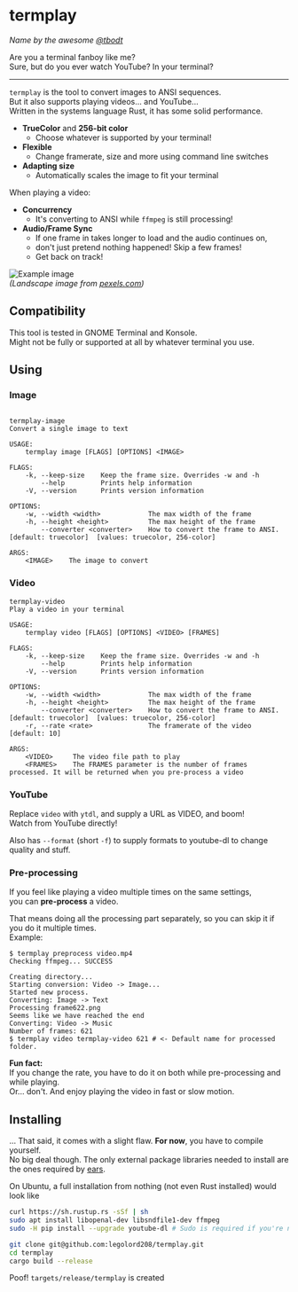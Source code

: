 # termplay
*Name by the awesome [@tbodt](https://github.com/tbodt)*

Are you a terminal fanboy like me?  
Sure, but do you ever watch YouTube? In your terminal?

----------------------------------------------------

`termplay` is the tool to convert images to ANSI sequences.  
But it also supports playing videos... and YouTube...  
Written in the systems language Rust, it has some solid performance.

 - **TrueColor** and **256-bit color**
   - Choose whatever is supported by your terminal!
 - **Flexible**
   - Change framerate, size and more using command line switches
 - **Adapting size**
   - Automatically scales the image to fit your terminal

When playing a video:  
 - **Concurrency**
   - It's converting to ANSI while `ffmpeg` is still processing!
 - **Audio/Frame Sync**
   - If one frame in takes longer to load and the audio continues on,
   - don't just pretend nothing happened! Skip a few frames!
   - Get back on track!

![Example image](http://i.imgur.com/dKzlbg0.png)  
*(Landscape image from [pexels.com](https://www.pexels.com/photo/snow-capped-mountains-under-blue-sky-and-white-clouds-115045/))*

## Compatibility

This tool is tested in GNOME Terminal and Konsole.  
Might not be fully or supported at all by whatever terminal you use.

## Using

### Image
```

termplay-image 
Convert a single image to text

USAGE:
    termplay image [FLAGS] [OPTIONS] <IMAGE>

FLAGS:
    -k, --keep-size    Keep the frame size. Overrides -w and -h
        --help         Prints help information
    -V, --version      Prints version information

OPTIONS:
    -w, --width <width>            The max width of the frame
    -h, --height <height>          The max height of the frame
        --converter <converter>    How to convert the frame to ANSI. [default: truecolor]  [values: truecolor, 256-color]

ARGS:
    <IMAGE>    The image to convert
```

### Video

```
termplay-video 
Play a video in your terminal

USAGE:
    termplay video [FLAGS] [OPTIONS] <VIDEO> [FRAMES]

FLAGS:
    -k, --keep-size    Keep the frame size. Overrides -w and -h
        --help         Prints help information
    -V, --version      Prints version information

OPTIONS:
    -w, --width <width>            The max width of the frame
    -h, --height <height>          The max height of the frame
        --converter <converter>    How to convert the frame to ANSI. [default: truecolor]  [values: truecolor, 256-color]
    -r, --rate <rate>              The framerate of the video [default: 10]

ARGS:
    <VIDEO>     The video file path to play
    <FRAMES>    The FRAMES parameter is the number of frames processed. It will be returned when you pre-process a video
```

### YouTube

Replace `video` with `ytdl`, and supply a URL as VIDEO, and boom!  
Watch from YouTube directly!

Also has `--format` (short `-f`) to supply formats to youtube-dl to change quality and stuff.

### Pre-processing

If you feel like playing a video multiple times on the same settings,  
you can **pre-process** a video.

That means doing all the processing part separately, so you can skip it if you do it multiple times.  
Example:
```
$ termplay preprocess video.mp4
Checking ffmpeg... SUCCESS

Creating directory...
Starting conversion: Video -> Image...
Started new process.
Converting: Image -> Text
Processing frame622.png
Seems like we have reached the end
Converting: Video -> Music
Number of frames: 621
$ termplay video termplay-video 621 # <- Default name for processed folder.
```

**Fun fact:**  
If you change the rate, you have to do it on both while pre-processing and while playing.  
Or... don't. And enjoy playing the video in fast or slow motion.

## Installing

... That said, it comes with a slight flaw. **For now**, you have to compile yourself.  
No big deal though.
The only external package libraries needed to install are the ones required by [ears](https://github.com/jhasse/ears).  

On Ubuntu, a full installation from nothing (not even Rust installed) would look like
```bash
curl https://sh.rustup.rs -sSf | sh
sudo apt install libopenal-dev libsndfile1-dev ffmpeg
sudo -H pip install --upgrade youtube-dl # Sudo is required if you're not using a single user python installation

git clone git@github.com:legolord208/termplay.git
cd termplay
cargo build --release
```
Poof! `targets/release/termplay` is created
